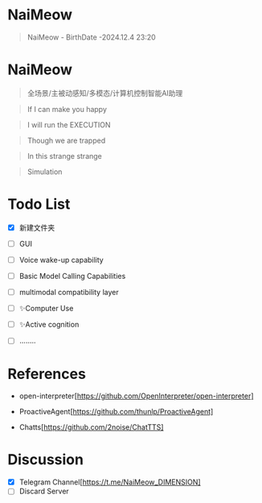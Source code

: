 # NaiMeow
> NaiMeow - BirthDate -2024.12.4 23:20

# NaiMeow
> 全场景/主被动感知/多模态/计算机控制智能AI助理

> If I can make you happy

> I will run the EXECUTION

> Though we are trapped

> In this strange strange

> Simulation
# Todo List
- [x] 新建文件夹

- [ ] GUI

- [ ] Voice wake-up capability

- [ ] Basic Model Calling Capabilities

- [ ] multimodal compatibility layer

- [ ] ✨Computer Use

- [ ] ✨Active cognition

- [ ] ........

# References
- open-interpreter[https://github.com/OpenInterpreter/open-interpreter]
  
- ProactiveAgent[https://github.com/thunlp/ProactiveAgent]
  
- Chatts[https://github.com/2noise/ChatTTS]
# Discussion
- [x] Telegram Channel[https://t.me/NaiMeow_DIMENSION]
- [ ] Discard Server
